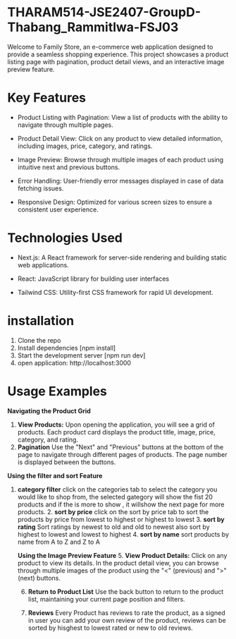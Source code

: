 # THARAM514-JSE2407-GroupD-Thabang_Rammitlwa-FSJ03

Welcome to Family Store, an e-commerce web application designed to provide a seamless shopping experience. This project showcases a product listing page with pagination, product detail views, and an interactive image preview feature.

# Key Features

- Product Listing with Pagination: View a list of products with the ability to navigate through multiple pages.
  
- Product Detail View: Click on any product to view detailed information, including images, price, category, and ratings.

- Image Preview: Browse through multiple images of each product using intuitive next and previous buttons.

- Error Handling: User-friendly error messages displayed in case of data fetching issues.

- Responsive Design: Optimized for various screen sizes to ensure a consistent user experience.

# Technologies Used

- Next.js: A React framework for server-side rendering and building static web applications.

- React: JavaScript library for building user interfaces

- Tailwind CSS: Utility-first CSS framework for rapid UI development.


# installation

1. Clone the repo
2. Install dependencies [npm install]
3. Start the development server [npm run dev]
4. open application: http://localhost:3000

# Usage Examples

**Navigating the Product Grid**
1. **View Products:** 
   Upon opening the application, you will see a grid of products. Each product card displays the product title, image, price, category, and rating.
2. **Pagination**
    Use the "Next" and "Previous" buttons at the bottom of the page to navigate through different pages of products.
    The page number is displayed between the buttons.

 **Using the filter and sort Feature**
1. **category filter**
   click on the categories tab to select the category you would like to shop from, the selected gategory will show the fist 20 products and if the is more to show , it willshow the next page for more products.
   2. **sort by price**
   click on the sort by price tab to sort the products by price from lowest to highest or highest to lowest
   3. **sort by rating**
   Sort ratings by newest to old  and old to newest also sort by highest to lowest and lowest to highest
   4. **sort by name**
   sort products by name from A to Z and Z to A

   **Using the Image Preview Feature**
   5. **View Product Details:**
     Click on any product to view its details.
     In the product detail view, you can browse through multiple images of the product using the "<" (previous) and ">" (next) buttons.

   6. **Return to Product List**
     Use the  back button  to return to the product list, maintaining your current page position and filters.

    7.  **Reviews**
   Every Product has reviews to rate the product, as a signed in user you can add your own review of the product, reviews can be sorted by hisghest to lowest rated or new to old reviews.